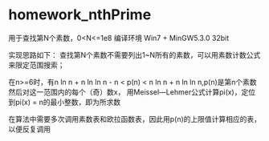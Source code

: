 # homework_nthPrime
用于查找第N个素数，0&lt;N&lt;=1e8
编译环境 Win7 + MinGW5.3.0 32bit

实现思路如下：
查找第N个素数不需要列出1~N所有的素数，可以用素数计数公式来限定范围搜索；

在n>=6时，有n ln n + n ln ln n - n < p(n) < n ln n + n ln ln n,p(n)是第n个素数
然后对这一范围内的每个（奇）数x， 用Meissel—Lehmer公式计算pi(x)，定位到pi(x) = n的最小整数，即为所求数

在算法中需要多次调用素数表和欧拉函数表，因此用p(n)的上限值计算相应的表，以便反复调用

